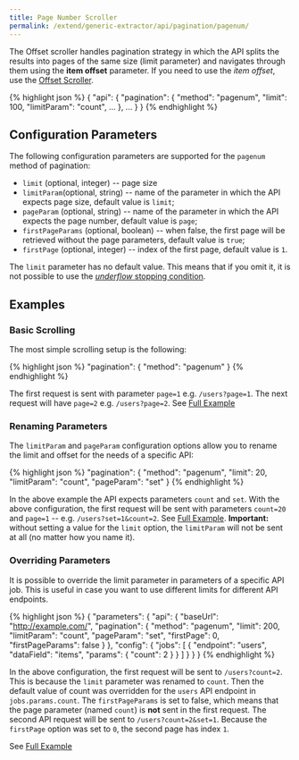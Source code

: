 ```yaml
---
title: Page Number Scroller
permalink: /extend/generic-extractor/api/pagination/pagenum/
---
```


The Offset scroller handles pagination strategy in which the API splits the results into pages
of the same size (limit parameter) and navigates through them using the **item offset** parameter. 
If you need to use the *item offset*, use the [Offset Scroller](/extend/generic-extractor/pagination/offset/).

{% highlight json %}
{
    "api": {
        "pagination": {
            "method": "pagenum",
            "limit": 100,
            "limitParam": "count",
            ...
        },
        ...
    }
}
{% endhighlight %}

## Configuration Parameters
The following configuration parameters are supported for the `pagenum` method of pagination:

- `limit` (optional, integer) -- page size
- `limitParam`(optional, string) -- name of the parameter in which the API expects page size, default value is `limit`;
- `pageParam` (optional, string) -- name of the parameter in which the API expects the page number, default value is `page`;
- `firstPageParams` (optional, boolean) -- when false, the first page will be retrieved without the page parameters, default value is `true`;
- `firstPage` (optional, integer) -- index of the first page, default value is `1`.

The `limit` parameter has no default value. This means that if you omit it, it is not possible to 
use the [*underflow* stopping condition](/extend/generic-extractor/api/pagination/#stopping-strategy).

## Examples

### Basic Scrolling
The most simple scrolling setup is the following:

{% highlight json %}
"pagination": {
    "method": "pagenum"
}
{% endhighlight %}

The first request is sent with parameter `page=1` e.g. `/users?page=1`.
The next request will have `page=2` e.g. `/users?page=2`.
See [Full Example](todo:051-pagination-pagenum-basic)

### Renaming Parameters
The `limitParam` and `pageParam` configuration options allow you to rename the limit and 
offset for the needs of a specific API:

{% highlight json %}
"pagination": {
    "method": "pagenum",
    "limit": 20,
    "limitParam": "count",
    "pageParam": "set"
}
{% endhighlight %}

In the above example the API expects parameters `count` and `set`. With the above configuration,
the first request will be sent with parameters `count=20` and `page=1` -- e.g. `/users?set=1&count=2`.
See [Full Example](todo:052-pagination-pagenum-rename). **Important:** without setting a value for the `limit`
option, the `limitParam` will not be sent at all (no matter how you name it).

### Overriding Parameters
It is possible to override the limit parameter in parameters of a 
specific API job. This is useful in case you want to use different limits for different
API endpoints.

{% highlight json %}
{
    "parameters": {
        "api": {
            "baseUrl": "http://example.com/",
            "pagination": {
                "method": "pagenum",
                "limit": 200,
                "limitParam": "count",
                "pageParam": "set",
                "firstPage": 0,
                "firstPageParams": false
            }
        },
        "config": {
            "jobs": [
                {
                    "endpoint": "users",
                    "dataField": "items",
                    "params": {
                        "count": 2
                    }
                }
            ]
        }
    }
}
{% endhighlight %}

In the above configuration, the first request will be sent to `/users?count=2`. This is because the 
`limit` parameter was renamed to `count`. Then the default value of count was overridden for the 
`users` API endpoint in `jobs.params.count`. The `firstPageParams` is set to false, which means that
the page parameter (named `count`) is **not** sent in the first request. The second API 
request will be sent to `/users?count=2&set=1`. Because the `firstPage` option was set to `0`, the 
second page has index `1`.

See [Full Example](todo:053-pagination-pagenum-override)

